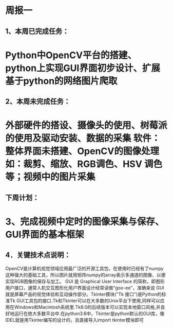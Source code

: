 周报一
===
1、本周已完成任务：
---

Python中OpenCV平台的搭建、python上实现GUI界面初步设计、扩展基于python的网络图片爬取
===
2、本周未完成任务：
---
外部硬件的搭设、摄像头的使用、树莓派的使用及驱动安装、数据的采集
软件：整体界面未搭建、OpenCV的图像处理如：裁剪、缩放、RGB调色、HSV
调色等；视频中的图片采集
===
下周计划：
---
3、完成视频中定时的图像采集与保存、GUI界面的基本框架
===
4．关键技术点说明：
---
OpenCV是计算机视觉领域应用最广泛的开源工具包，在使用时已经有了numpy这种强大的基础工具，所以图片就用矩阵numpy的array表示多通道的图像、以便实现RGB图像的保存与加工。
GUI 是 Graphical User Interface 的简称，即图形用户接口，通常人机交互图形化用户界面设计经常读做“goo-ee”，准确来说 GUI 就是屏幕产品的视觉体验和互动操作部分。Tkinter模块("Tk 接口")是Python的标准Tk GUI工具包的接口.Tk和Tkinter可以在大多数的Unix平台下使用,同样可以应用在Windows和Macintosh系统里.Tk8.0的后续版本可以实现本地窗口风格,并良好地运行在绝大多数平台中.在python3.6中，Tkinter是python默认的GUI库，像IDEL就是用Tkinter编写的设计的，且直接导入import tkinter模块即可
